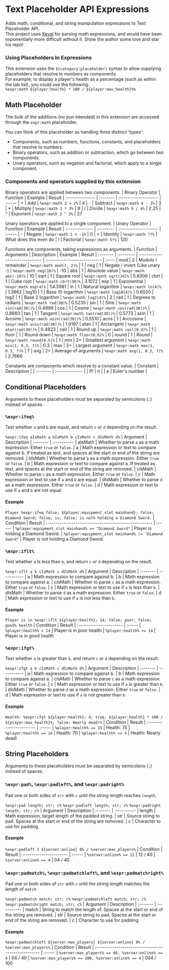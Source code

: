 # Text Placeholder API Expressions
Adds math, conditional, and string manipulation expressions to Text Placeholder API.  
This project uses [Keval](https://github.com/notKamui/Keval) for parsing math expressions, and would have been exponentially more difficult without it. Show the author some love and star his repo!

### Using Placeholders In Expressions
This extension uses the `${category:placeholder}` syntax to allow supplying placeholders that resolve to numbers as components.  
For example; to display a player's health as a percentage (such as within the tab list), you could use the following:  
`%expr:math ${player:health} * 100 / ${player:max_health}%%`

## Math Placeholder
The bulk of the additions (no pun intended) in this extension are accessed through the `expr:math` placeholder.

You can think of this placeholder as handling three distinct 'types':  
 * Components, such as numbers, functions, constants, and placeholders that resolve to numbers.
 * Binary operators, such as addition or subtraction, which go between two components.
 * Unary operators, such as negation and factorial, which apply to a single component.

### Components and operators supplied by this extension
Binary operators are applied between two components.
| Binary Operator | Function | Example              | Result
| :-------------- | :------- | :------------------- | :-----
| +               | Add      | `%expr:math 2 + 2%`  | 4
| -               | Subtract | `%expr:math 4 - 1%`  | 3
| *               | Multiply | `%expr:math 3 * 3%`  | 9
| /               | Divide   | `%expr:math 9 / 4%`  | 2.25
| ^               | Exponent | `%expr:math 3 ^ 3%`  | 27

Unary operators are applied to a single component.
| Unary Operator | Function  | Example              | Result
| :------------- | :-------- | :------------------- | :-----
| -              | Negate    | `%expr:math 1 + -1%` | 0
| +              | Identity  | `%expr:math ??%`     | What does this even do
| !              | Factorial | `%expr:math 5!%`     | 120

Functions are components, taking expressions as arguments.
| Function | Arguments | Description                    | Example                      | Result
| :------- | :-------- | :----------------------------- | :--------------------------- | :----
| mod      | 2         | Modulo / remainder             | `%expr:math mod(7, 2)%`      | 1
| neg      | 1         | Negate / invert (Like unary -) | `%expr:math neg(10)%`        | -10
| abs      | 1         | Absolute value                 | `%expr:math abs(-10)%`       | 10
| sqrt     | 1         | Square root                    | `%expr:math sqrt(34)%`       | 5.8309
| cbrt     | 1         | Cube root                      | `%expr:math cbrt(30)%`       | 3.1072
| exp      | 1         | Exponential                    | `%expr:math exp(4)%`         | 54.5981
| ln       | 1         | Natural logarithm              | `%expr:math ln(4)%`          | 1.3862
| log10    | 1         | Base 10 logarithm              | `%expr:math log10(4)%`       | 0.6020
| log2     | 1         | Base 2 logarithm               | `%expr:math log2(4)%`        | 2
| rad      | 1         | Degrees to radians             | `%expr:math rad(30)%`        | 0.5235
| sin      | 1         | Sine                           | `%expr:math sin(rad(30))%`   | 0.4999
| cos      | 1         | Cosine                         | `%expr:math cos(rad(30))%`   | 0.8660
| tan      | 1         | Tangent                        | `%expr:math tan(rad(30))%`   | 0.5773
| asin     | 1         | Arcsine                        | `%expr:math asin(rad(30))%`  | 0.5510
| acos     | 1         | Arccosine                      | `%expr:math acos(rad(30))%`  | 1.0197
| atan     | 1         | Arctangent                     | `%expr:math atan(rad(30))%`  | 0.4823
| ceil     | 1         | Round up                       | `%expr:math ceil(0.4)%`      | 1
| floor    | 1         | Round down                     | `%expr:math floor(0.6)%`     | 0
| round    | 1         | Round                          | `%expr:math round(0.5)%`     | 1
| min      | 2+        | Smallest argument              | `%expr:math min(1, 0.3, 7)%` | 0.3
| max      | 2+        | Largest argument               | `%expr:math max(1, 0.3, 7)%` | 7
| avg      | 2+        | Average of arguments           | `%expr:math avg(1, 0.3, 7)%` | 2.7666

Constants are components which resolve to a constant value.
| Constant | Description    |
| :------- | :------------- |
| PI       | π              |
| e        | Euler's number |

## Conditional Placeholders
Arguments to these placeholders must be separated by semicolons (`;`) instead of spaces.

### `%expr:ifeq%`
Test whether `a` and `b` are equal, and return `c` or `d` depending on the result.

`%expr:ifeq aIsMath a bIsMath b cIsMath c dIsMath d%`
| Argument | Description
| :------- | :----------
| aIsMath  | Whether to parse `a` as a math expression. Either `true` or `false`.
| a        | Math expression or text to compare against b. If treated as text, and spaces at the start or end of the string are removed.
| bIsMath  | Whether to parse `b` as a math expression. Either `true` or `false`.
| b        | Math expression or text to compare against a. If treated as text, and spaces at the start or end of the string are removed.
| cIsMath  | Whether to parse `c` as a math expression. Either `true` or `false`.
| c        | Math expression or text to use if `a` and `b` are equal.
| dIsMath  | Whether to parse `d` as a math expression. Either `true` or `false`.
| d        | Math expression or text to use if `a` and `b` are not equal.

#### Example
`Player %expr:ifeq false; ${player:equipment_slot mainhand}; false; Diamond Sword; false; is; false; is not% holding a Diamond Sword.`
| Condition                                             | Result
| :---------------------------------------------------- | :-----
| `%player:equipment_slot mainhand% == "Diamond Sword"` | Player is holding a Diamond Sword.
| `%player:equipment_slot mainhand% != "Diamond Sword"` | Player is not holding a Diamond Sword.

### `%expr:iflt%`
Test whether `a` is less than `b`, and return `c` or `d` depending on the result.

`%expr:iflt a b cIsMath c dIsMath d%`
| Argument | Description
| :------- | :----------
| a        | Math expression to compare against b.
| b        | Math expression to compare against a.
| cIsMath  | Whether to parse `c` as a math expression. Either `true` or `false`.
| c        | Math expression or text to use if `a` is less than `b`.
| dIsMath  | Whether to parse `d` as a math expression. Either `true` or `false`.
| d        | Math expression or text to use if `a` is not less than `b`.

#### Example
`Player is in %expr:iflt ${player:health}; 14; false; poor; false; good% health`
| Condition               | Result
| :---------------------- | :-----
| `%player:health% < 14`  | Player is in poor health
| `%player:health% >= 14` | Player is in good health

### `%expr:ifgt%`
Test whether `a` is greater than `b`, and return `c` or `d` depending on the result.

`%expr:ifgt a b cIsMath c dIsMath d%`
| Argument | Description
| :------- | :----------
| a        | Math expression to compare against b.
| b        | Math expression to compare against a.
| cIsMath  | Whether to parse `c` as a math expression. Either `true` or `false`.
| c        | Math expression or text to use if `a` is greater than `b`.
| dIsMath  | Whether to parse `d` as a math expression. Either `true` or `false`.
| d        | Math expression or text to use if `a` is not greater than `b`.

#### Example
`Health: %expr:ifgt ${player:health}; 4; true; ${player:health} * 100 / ${player:max_health}%; false; Nearly dead!%`
| Condition               | Result
| :---------------------- | :-----
| `%player:health% == 15` | Health: 75
| `%player:health% == 14` | Health: 70
| `%player:health% <= 4`  | Health: Nearly dead!

## String Placeholders
Arguments to these placeholders must be separated by semicolons (`;`) instead of spaces.

### `%expr:pad%`, `%expr:padleft%`, and `%expr:padright%`
Pad one or both sides of `str` with `c` until the string length reaches `length`.

`%expr:pad length; str; c%`
`%expr:padleft length; str; c%`
`%expr:padright length; str; c%`
| Argument | Description
| :------- | :----------
| length   | Math expression, target length of the padded string.
| str      | Source string to pad. Spaces at the start or end of the string are removed.
| c        | Character to use for padding.

#### Example
`%expr:padleft 2 ${server:online} 0% / %server:max_players%`
| Condition               | Result
| :---------------------- | :-----
| `%server:online% == 12` | 12 / 40
| `%server:online% == 4`  | 04 / 40

### `%expr:padmatch%`, `%expr:padmatchleft%`, and `%expr:padmatchright%`
Pad one or both sides of `str` with `c` until the string length matches the length of `match`.

`%expr:padmatch match; str; c%`
`%expr:padmatchleft match; str; c%`
`%expr:padmatchright match; str; c%`
| Argument | Description
| :------- | :----------
| match    | String to match the length of. Spaces at the start or end of the string are removed.
| str      | Source string to pad. Spaces at the start or end of the string are removed.
| c        | Character to use for padding.

#### Example
`%expr:padmatchleft ${server:max_players} ${server:online} 0% / %server:max_players%`
| Condition                                           | Result
| :-------------------------------------------------- | :-----
| `%server:max_players% == 40, %server:online% == 4`  | 04 / 40
| `%server:max_players% == 100, %server:online% == 4` | 004 / 100